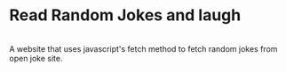 <h1>Read Random Jokes and laugh</h1><br>
A website that uses javascript's fetch method to fetch random jokes from open joke site. 
